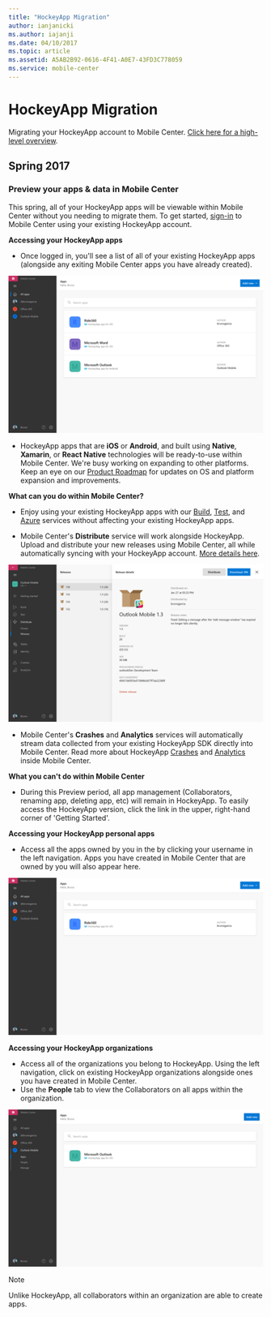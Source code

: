 ```yaml
---
title: "HockeyApp Migration"
author: ianjanicki
ms.author: iajanji
ms.date: 04/10/2017
ms.topic: article
ms.assetid: A5AB2B92-0616-4F41-A0E7-43FD3C778059
ms.service: mobile-center
---
```


# HockeyApp Migration

Migrating your HockeyApp account to Mobile Center. [Click here for a high-level overview](https://www.hockeyapp.net/mobile-center/about/).

## Spring 2017

### Preview your apps & data in Mobile Center

This spring, all of your HockeyApp apps will be viewable within Mobile Center without you needing to migrate them. To get started, [sign-in](https://mobile.azure.com/login?utm_medium=referral_link&utm_source=Hockey%20App) to Mobile Center using your existing HockeyApp account.

**Accessing your HockeyApp apps**

* Once logged in, you'll see a list of all of your existing HockeyApp apps (alongside any exiting Mobile Center apps you have already created).

![HockeyApp apps in Mobile Center](images/my-apps-list.png)

* HockeyApp apps that are **iOS** or **Android**, and built using **Native**, **Xamarin**, or **React Native** technologies will be ready-to-use within Mobile Center. We're busy working on expanding to other platforms. Keep an eye on our [Product Roadmap](~/general/roadmap.md) for updates on OS and platform expansion and improvements.

**What can you do within Mobile Center?**

* Enjoy using your existing HockeyApp apps with our [Build](~/build/index.md), [Test](~/test-cloud/index.md), and [Azure](~/azure/index.md) services without affecting your existing HockeyApp apps.

* Mobile Center's **Distribute** service will work alongside HockeyApp. Upload and distribute your new releases using Mobile Center, all while automatically syncing with your HockeyApp account. [More details here](~/migration/hockeyapp/distribution.md).

![HockeyApp release in Mobile Center](images/distribute-releases.png)

* Mobile Center's **Crashes** and **Analytics** services will automatically stream data collected from your existing HockeyApp SDK directly into Mobile Center. Read more about HockeyApp [Crashes](~/migration/hockeyapp/crashes.md) and [Analytics](~/migration/hockeyapp/analytics.md) inside Mobile Center.

**What you can't do within Mobile Center**

* During this Preview period, all app management (Collaborators, renaming app, deleting app, etc) will remain in HockeyApp. To easily access the HockeyApp version, click the link in the upper, right-hand corner of 'Getting Started'.

**Accessing your HockeyApp personal apps**

* Access all the apps owned by you in the by clicking your username in the left navigation. Apps you have created in Mobile Center that are owned by you will also appear here.

![Personal HockeyApp apps in Mobile Center](images/user-apps-list.png)

**Accessing your HockeyApp organizations**

* Access all of the organizations you belong to HockeyApp. Using the left navigation, click on existing HockeyApp organizations alongside ones you have created in Mobile Center.
* Use the **People** tab to view the Collaborators on all apps within the organization.

![HockeyApp organization apps in Mobile Center](images/orgs-apps-list.png)

> [!NOTE]
> Unlike HockeyApp, all collaborators within an organization are able to create apps.

<!-- ## Coming soon -->
